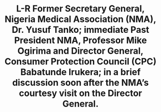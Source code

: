---
title: "L-R Former Secretary General, Nigeria Medical Association (NMA), Dr. Yusuf Tanko; immediate Past President NMA, Professor Mike Ogirima and Director General, Consumer Protection Council (CPC) Babatunde Irukera; in a brief discussion soon after the NMA’s courtesy visit on the Director General."
image: /uploads/nma-02.jpg
dimensions: 1012x675
---